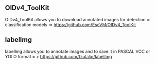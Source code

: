 ## OIDv4_ToolKit

OIDv4_ToolKit allows you to download annotated images for detection or classification models => https://github.com/EscVM/OIDv4_ToolKit

## labelImg

labelImg allows you to annotate images and to save it in PASCAL VOC or YOLO format = > https://github.com/tzutalin/labelImg
